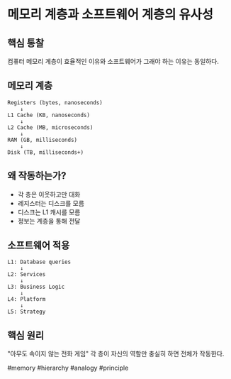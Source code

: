 # 메모리 계층과 소프트웨어 계층의 유사성

## 핵심 통찰
컴퓨터 메모리 계층이 효율적인 이유와 소프트웨어가 그래야 하는 이유는 동일하다.

## 메모리 계층
```
Registers (bytes, nanoseconds)
    ↓
L1 Cache (KB, nanoseconds)
    ↓
L2 Cache (MB, microseconds)
    ↓
RAM (GB, milliseconds)
    ↓
Disk (TB, milliseconds+)
```

## 왜 작동하는가?
- 각 층은 이웃하고만 대화
- 레지스터는 디스크를 모름
- 디스크는 L1 캐시를 모름
- 정보는 계층을 통해 전달

## 소프트웨어 적용
```
L1: Database queries
    ↓
L2: Services
    ↓
L3: Business Logic
    ↓
L4: Platform
    ↓
L5: Strategy
```

## 핵심 원리
"아무도 속이지 않는 전화 게임"
각 층이 자신의 역할만 충실히 하면 전체가 작동한다.

#memory #hierarchy #analogy #principle